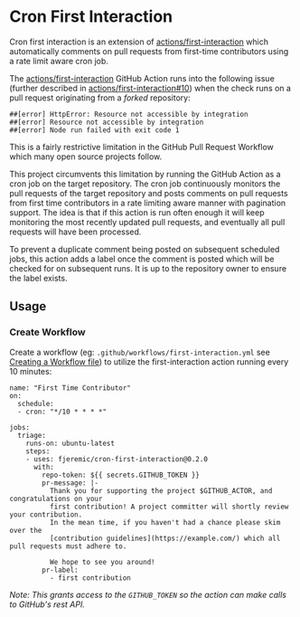 # Cron First Interaction

Cron first interaction is an extension of [actions/first-interaction](https://github.com/actions/first-interaction) which automatically comments on pull requests from first-time contributors using a rate limit aware cron job.

The [actions/first-interaction](https://github.com/actions/first-interaction) GitHub Action runs into the following issue (further described in [actions/first-interaction#10](https://github.com/actions/first-interaction/issues/10)) when the check runs on a pull request originating from a _forked_ repository:

```
##[error] HttpError: Resource not accessible by integration
##[error] Resource not accessible by integration
##[error] Node run failed with exit code 1
```

This is a fairly restrictive limitation in the GitHub Pull Request Workflow which many open source projects follow.

This project circumvents this limitation by running the GitHub Action as a cron job on the target repository. The cron job continuously monitors the pull requests of the target repository and posts comments on pull requests from first time contributors in a rate limiting aware manner with pagination support. The idea is that if this action is run often enough it will keep monitoring the most recently updated pull requests, and eventually all pull requests will have been processed.

To prevent a duplicate comment being posted on subsequent scheduled jobs, this action adds a label once the comment is posted which will be checked for on subsequent runs. It is up to the repository owner to ensure the label exists.

## Usage

### Create Workflow

Create a workflow (eg: `.github/workflows/first-interaction.yml` see [Creating a Workflow file](https://help.github.com/en/articles/configuring-a-workflow#creating-a-workflow-file)) to utilize the first-interaction action running every 10 minutes:

```
name: "First Time Contributor"
on:
  schedule:
  - cron: "*/10 * * * *"

jobs:
  triage:
    runs-on: ubuntu-latest
    steps:
    - uses: fjeremic/cron-first-interaction@0.2.0
      with:
        repo-token: ${{ secrets.GITHUB_TOKEN }}
        pr-message: |-
          Thank you for supporting the project $GITHUB_ACTOR, and congratulations on your
          first contribution! A project committer will shortly review your contribution. 
          In the mean time, if you haven't had a chance please skim over the 
          [contribution guidelines](https://example.com/) which all pull requests must adhere to.

          We hope to see you around!
        pr-label:
          - first contribution
```

_Note: This grants access to the `GITHUB_TOKEN` so the action can make calls to GitHub's rest API._
